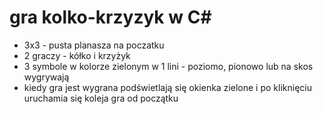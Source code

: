 # gra kolko-krzyzyk w C#

- 3x3 - pusta planasza na poczatku
- 2 graczy - kółko i krzyżyk
- 3 symbole w kolorze zielonym w 1 lini - poziomo, pionowo lub na skos wygrywają
- kiedy gra jest wygrana podświetlają się okienka zielone i po kliknięciu uruchamia się koleja gra od początku
